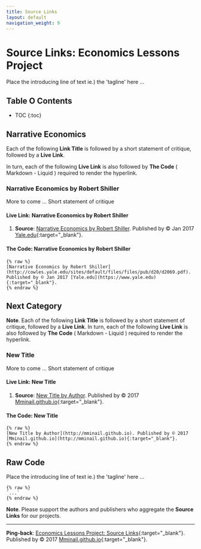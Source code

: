```yaml
---
title: Source Links
layout: default
navigation_weight: 9
---
```

# Source Links: Economics Lessons Project

Place the introducing line of text ie.) the 'tagline' here ...

## Table O Contents

- TOC
{:toc}

## Narrative Economics

Each of the following **Link Title** is followed by a short statement of critique, followed by a **Live Link**.

In turn, each of the following **Live Link** is also followed by **The Code** ( Markdown - Liquid ) required to render the hyperlink.

### Narrative Economics by Robert Shiller

More to come ... Short statement of critique

#### Live Link: Narrative Economics by Robert Shiller

1. **Source**: [Narrative Economics by Robert Shiller](http://cowles.yale.edu/sites/default/files/files/pub/d20/d2069.pdf). Published by © Jan 2017 [Yale.edu](https://www.yale.edu){:target="_blank"}.

#### The Code: Narrative Economics by Robert Shiller

```liquid
{% raw %}
[Narrative Economics by Robert Shiller](http://cowles.yale.edu/sites/default/files/files/pub/d20/d2069.pdf). Published by © Jan 2017 [Yale.edu](https://www.yale.edu){:target="_blank"}.
{% endraw %}
```

## Next Category

**Note**. Each of the following **Link Title** is followed by a short statement of critique, followed by a **Live Link**. In turn, each of the following **Live Link** is also followed by **The Code** ( Markdown - Liquid ) required to render the hyperlink.

### New Title

More to come ... Short statement of critique

#### Live Link: New Title

1. **Source**: [New Title by Author](http://mminail.github.io). Published by © 2017 [Mminail.github.io](http://mminail.github.io){:target="_blank"}.

#### The Code: New Title

```liquid
{% raw %}
[New Title by Author](http://mminail.github.io). Published by © 2017 [Mminail.github.io](http://mminail.github.io){:target="_blank"}.
{% endraw %}
```

## Raw Code

Place the introducing line of text ie.) the 'tagline' here ...

```liquid
{% raw %}
`...`
{% endraw %}
```

**Note**. Please support the authors and publishers who aggregate the **Source Links** for our projects.

***

**Ping-back**: [Economics Lessons Project: Source Links](https://rwebaz.github.io/Economics-Lessons-Project/pages/Source-Links.html){:target="_blank"}. Published by © 2017 [Mminail.github.io](https://mminail.github.io/){:target="_blank"}.
